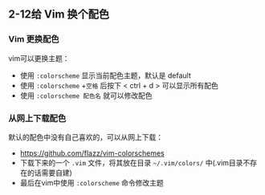 ## 2-12给 Vim 换个配色

### Vim 更换配色

vim可以更换主题：

- 使用 `:colorscheme`  显示当前配色主题，默认是 default
- 使用 `:colorscheme` +`空格` 后按下 < ctrl + d > 可以显示所有配色
- 使用 `:colorscheme 配色名` 就可以修改配色 

### 从网上下载配色

默认的配色中没有自己喜欢的，可以从网上下载：

- https://github.com/flazz/vim-colorschemes
- 下载下来的一个 `.vim` 文件，将其放在目录 `~/.vim/colors/`  中(.vim目录不存在的话需要自建)
- 最后在vim中使用 `:colorscheme`  命令修改主题
